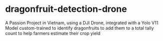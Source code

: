 # dragonfruit-detection-drone
A Passion Project in Vietnam, using a DJI Drone, integrated with a Yolo V11 Model custom-trained to identify dragonfruits to add them to a total tally count to help farmers estimate their crop yield
